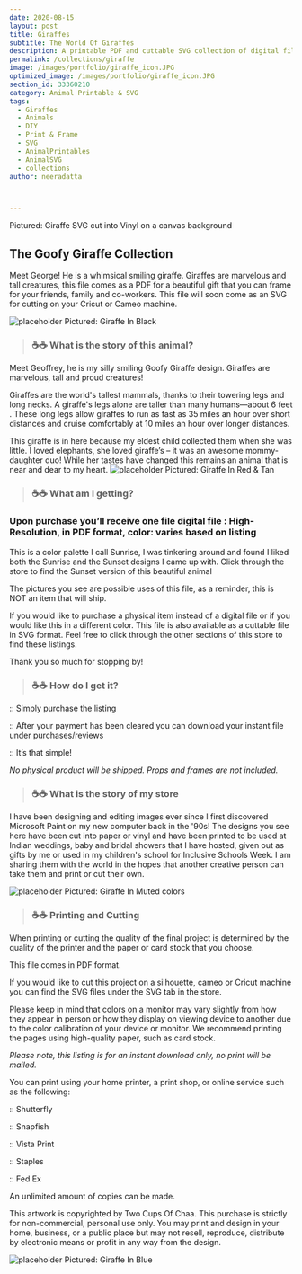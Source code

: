```yaml
---
date: 2020-08-15
layout: post
title: Giraffes
subtitle: The World Of Giraffes 
description: A printable PDF and cuttable SVG collection of digital files
permalink: /collections/giraffe
image: /images/portfolio/giraffe_icon.JPG
optimized_image: /images/portfolio/giraffe_icon.JPG
section_id: 33360210
category: Animal Printable & SVG
tags:
  - Giraffes
  - Animals
  - DIY
  - Print & Frame
  - SVG
  - AnimalPrintables
  - AnimalSVG
  - collections
author: neeradatta



---
```

Pictured: Giraffe SVG cut into Vinyl on a canvas background

## The Goofy Giraffe Collection

Meet George! He is a whimsical smiling giraffe. Giraffes are marvelous and tall creatures, this file comes as a PDF for a beautiful gift that you can frame for your friends, family and co-workers. This file will soon come as an SVG for cutting on your Cricut or Cameo machine. 

<img src="https://i.etsystatic.com/21226651/r/il/093529/2598871128/il_1588xN.2598871128_kcpw.jpg" alt="placeholder" title = GiraffeInBlack>
 Pictured: Giraffe In Black

> ### ☕☕ What is the story of this animal? 

Meet Geoffrey, he is my silly smiling Goofy Giraffe design. Giraffes are marvelous, tall and proud creatures!

Giraffes are the world's tallest mammals, thanks to their towering legs and long necks. A giraffe's legs alone are taller than many humans—about 6 feet . These long legs allow giraffes to run as fast as 35 miles an hour over short distances and cruise comfortably at 10 miles an hour over longer distances.

This giraffe is in here because my eldest child collected them when she was little. I loved elephants, she loved giraffe’s – it was an awesome mommy-daughter duo! While her tastes have changed this remains an animal that is near and dear to my heart.
<img src="https://i.etsystatic.com/21226651/r/il/21985a/2598891982/il_1588xN.2598891982_4bf2.jpg" alt="placeholder" title = GiraffeRedTan>
Pictured: Giraffe In Red & Tan

> ### ☕☕ What am I getting? 

### Upon purchase you’ll receive one file digital file : High-Resolution, in PDF format, color: varies based on listing

This is a color palette I call Sunrise, I was tinkering around and found I liked both the Sunrise and the Sunset designs I came up with. Click through the store to find the Sunset version of this beautiful animal

The pictures you see are possible uses of this file, as a reminder, this is NOT an item that will ship.

If you would like to purchase a physical item instead of a digital file or if you would like this in a different color. This file is also available as a cuttable file in SVG format. Feel free to click through the other sections of this store to find these listings.

Thank you so much for stopping by!

> ### ☕☕ How do I get it? 

:: Simply purchase the listing

:: After your payment has been cleared you can download your instant file under purchases/reviews

:: It’s that simple!

*No physical product will be shipped. Props and frames are not included.*





> ### ☕☕ What is the story of my store 

I have been designing and editing images ever since I first discovered Microsoft Paint on my new computer back in the '90s! The designs you see here have been cut into paper or vinyl and have been printed to be used at Indian weddings, baby and bridal showers that I have hosted, given out as gifts by me or used in my children's school for Inclusive Schools Week. I am sharing them with the world in the hopes that another creative person can take them and print or cut their own.



<img src="https://i.etsystatic.com/21226651/r/il/5a34dc/2646578349/il_1588xN.2646578349_n9hc.jpg" alt="placeholder" title = GiraffeInMuted>
Pictured:  Giraffe In Muted colors

> ### ☕☕ Printing and Cutting 

When printing or cutting the quality of the final project is determined by the quality of the printer and the paper or card stock that you choose.

This file comes in PDF format.

If you would like to cut this project on a silhouette, cameo or Cricut machine you can find the SVG files under the SVG tab in the store.

Please keep in mind that colors on a monitor may vary slightly from how they appear in person or how they display on viewing device to another due to the color calibration of your device or monitor. We recommend printing the pages using high-quality paper, such as card stock.


*Please note, this listing is for an instant download only, no print will be mailed.*


You can print using your home printer, a print shop, or online service such as the following:

:: Shutterfly

:: Snapfish

:: Vista Print

:: Staples

:: Fed Ex

An unlimited amount of copies can be made.

This artwork is copyrighted by Two Cups Of Chaa. This purchase is strictly for non-commercial, personal use only. You may print and design in your home, business, or a public place but may not resell, reproduce, distribute by electronic means or profit in any way from the design.



<img src="https://i.etsystatic.com/21226651/r/il/b6b5ea/2598891134/il_1588xN.2598891134_4piy.jpg" alt="placeholder" title = GiraffeInBlue>
Pictured: Giraffe In Blue






